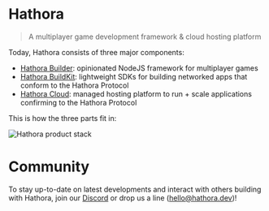 # Hathora

> A multiplayer game development framework & cloud hosting platform

Today, Hathora consists of three major components:

- [Hathora Builder](/builder/README.md): opinionated NodeJS framework for multiplayer games
- [Hathora BuildKit](/buildkit/README.md): lightweight SDKs for building networked apps that conform to the Hathora Protocol
- [Hathora Cloud](/cloud/README.md): managed hosting platform to run + scale applications confirming to the Hathora Protocol

This is how the three parts fit in:

![Hathora product stack](/statics/stack.png)

# Community

To stay up-to-date on latest developments and interact with others building with Hathora, join our [Discord](https://discord.com/invite/6nVdeCBffR) or drop us a line (hello@hathora.dev)!
